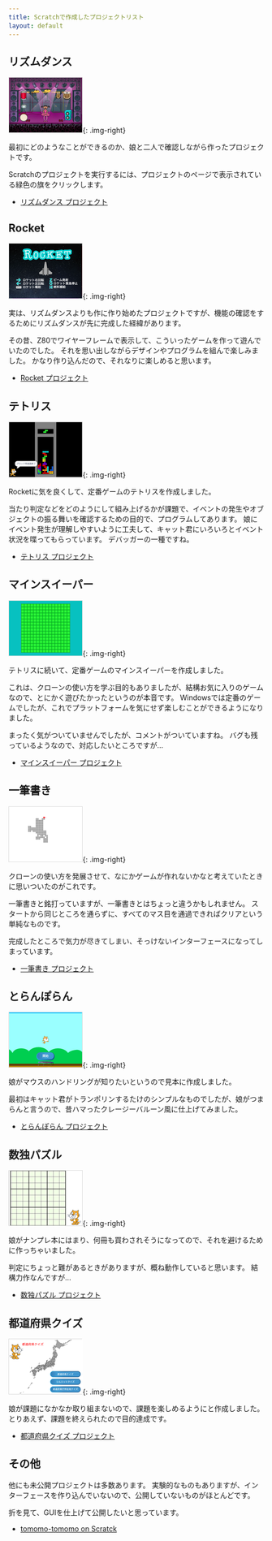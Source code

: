 ```yaml
---
title: Scratchで作成したプロジェクトリスト 
layout: default
---
```


## リズムダンス

[![リズムダンス](./img_rhythm_dance.png)](https://scratch.mit.edu/projects/375119370/){: .img-right}

最初にどのようなことができるのか、娘と二人で確認しながら作ったプロジェクトです。

Scratchのプロジェクトを実行するには、プロジェクトのページで表示されている緑色の旗をクリックします。

+ [リズムダンス プロジェクト](https://scratch.mit.edu/projects/375119370/)

## Rocket

[![Rocket](./img_rocket.png)](https://scratch.mit.edu/projects/374562421/){: .img-right}

実は、リズムダンスよりも作に作り始めたプロジェクトですが、機能の確認をするためにリズムダンスが先に完成した経緯があります。

その昔、Z80でワイヤーフレームで表示して、こういったゲームを作って遊んでいたのでした。 それを思い出しながらデザインやプログラムを組んで楽しみました。 かなり作り込んだので、それなりに楽しめると思います。

+ [Rocket プロジェクト](https://scratch.mit.edu/projects/374562421/)

## テトリス

[![テトリス](./img_tetris.png)](https://scratch.mit.edu/projects/376766531/){: .img-right}

Rocketに気を良くして、定番ゲームのテトリスを作成しました。

当たり判定などをどのようにして組み上げるかが課題で、イベントの発生やオブジェクトの振る舞いを確認するための目的で、プログラムしてあります。 娘にイベント発生が理解しやすいように工夫して、キャット君にいろいろとイベント状況を喋ってもらっています。 デバッガーの一種ですね。

+ [テトリス プロジェクト](https://scratch.mit.edu/projects/374562421/)

## マインスイーパー

[![マインスイーパー](./img_minesweeper.png)](https://scratch.mit.edu/projects/380008753/){: .img-right}

テトリスに続いて、定番ゲームのマインスイーパーを作成しました。

これは、クローンの使い方を学ぶ目的もありましたが、結構お気に入りのゲームなので、とにかく遊びたかったというのが本音です。 Windowsでは定番のゲームでしたが、これでプラットフォームを気にせず楽しむことができるようになりました。

まったく気がついていませんでしたが、コメントがついていますね。 バグも残っているようなので、対応したいところですが…

+ [マインスイーパー プロジェクト](https://scratch.mit.edu/projects/380008753/)

## 一筆書き

[![一筆書き](./img_onestroke_sketch.png)](https://scratch.mit.edu/projects/382329712/){: .img-right}

クローンの使い方を発展させて、なにかゲームが作れないかなと考えていたときに思いついたのがこれです。

一筆書きと銘打っていますが、一筆書きとはちょっと違うかもしれません。 スタートから同じところを通らずに、すべてのマス目を通過できればクリアという単純なものです。

完成したところで気力が尽きてしまい、そっけないインターフェースになってしまっています。

+ [一筆書き プロジェクト](https://scratch.mit.edu/projects/382329712/)

## とらんぽらん

[![とらんぽらん](./img_tranporan.png)](https://scratch.mit.edu/projects/380588354/){: .img-right}

娘がマウスのハンドリングが知りたいというので見本に作成しました。

最初はキャット君がトランポリンするたけのシンプルなものでしたが、娘がつまらんと言うので、昔ハマったクレージーバルーン風に仕上げてみました。

+ [とらんぽらん プロジェクト](https://scratch.mit.edu/projects/380588354/)


## 数独パズル

[![数独パズル](./img_numplay.png)](https://scratch.mit.edu/projects/388790895/){: .img-right}

娘がナンプレ本にはまり、何冊も買わされそうになってので、それを避けるために作っちゃいました。

判定にちょっと難があるときがありますが、概ね動作していると思います。 結構力作なんですが…

+ [数独パズル プロジェクト](https://scratch.mit.edu/projects/388790895/)

## 都道府県クイズ

[![都道府県クイズ](./img_prefectures.png)](https://scratch.mit.edu/projects/391514236/){: .img-right}

娘が課題になかなか取り組まないので、課題を楽しめるようにと作成しました。 とりあえず、課題を終えられたので目的達成です。

+ [都道府県クイズ プロジェクト](https://scratch.mit.edu/projects/391514236/)

## その他

他にも未公開プロジェクトは多数あります。
実験的なものもありますが、インターフェースを作り込んでいないので、公開していないものがほとんどです。

折を見て、GUIを仕上げて公開したいと思っています。

+ [tomomo-tomomo on Scratck](https://scratch.mit.edu/users/tomomo-tomomo/)
